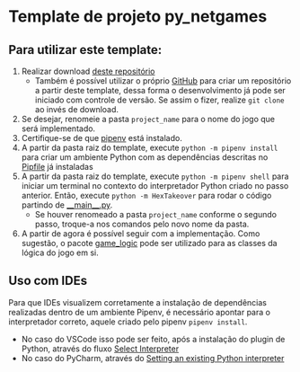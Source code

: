 # Template de projeto py_netgames

## Para utilizar este template:

1. Realizar download [deste repositório](https://github.com/gabrielroza/py_netgames_template/archive/refs/heads/master.zip)
    * Também é possível utilizar o próprio [GitHub](https://docs.github.com/en/repositories/creating-and-managing-repositories/creating-a-repository-from-a-template#creating-a-repository-from-a-template) para criar um repositório a partir deste template, dessa forma o desenvolvimento já pode ser iniciado com controle de versão. Se assim o fizer, realize `git clone` ao invés de download.
1. Se desejar, renomeie a pasta `project_name` para o nome do jogo que será implementado.
1. Certifique-se de que [pipenv](https://pipenv.pypa.io/en/latest/install/#pragmatic-installation-of-pipenv) está instalado.
1.  A partir da pasta raiz do template, execute `python -m pipenv install` para criar um ambiente Python com as dependências descritas no [Pipfile](./Pipfile) já instaladas
1. A partir da pasta raiz do template, execute `python -m pipenv shell` para iniciar um terminal no contexto do interpretador Python criado no passo anterior. Então, execute `python -m HexTakeover` para rodar o código partindo de [\_\_main\_\_.py](./project_name/__main__.py). 
    * Se houver renomeado a pasta `project_name` conforme o segundo passo, troque-a nos comandos pelo novo nome da pasta.
1. A partir de agora é possível seguir com a implementação. Como sugestão, o pacote [game_logic](./project_name/game_logic/) pode ser utilizado para as classes da lógica do jogo em si. 

## Uso com IDEs

Para que IDEs visualizem corretamente a instalação de dependências realizadas dentro de um ambiente Pipenv, é necessário apontar para o interpretador correto, aquele criado pelo pipenv `pipenv install`.

-  No caso do VSCode isso pode ser feito, após a instalação do plugin de Python, através do fluxo [Select Interpreter](https://code.visualstudio.com/docs/python/environments#_select-and-activate-an-environment)
- No caso do PyCharm, através do [Setting an existing Python interpreter](https://www.jetbrains.com/help/pycharm/configuring-python-interpreter.html#add-existing-interpreter)

